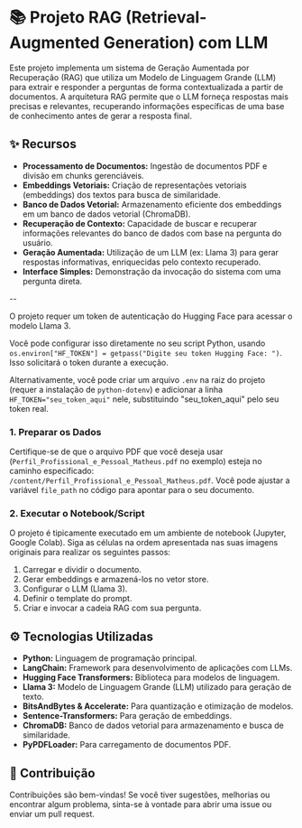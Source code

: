 # 📚 Projeto RAG (Retrieval-Augmented Generation) com LLM

Este projeto implementa um sistema de Geração Aumentada por Recuperação (RAG) que utiliza um Modelo de Linguagem Grande (LLM) para extrair e responder a perguntas de forma contextualizada a partir de documentos. A arquitetura RAG permite que o LLM forneça respostas mais precisas e relevantes, recuperando informações específicas de uma base de conhecimento antes de gerar a resposta final.

## ✨ Recursos

* **Processamento de Documentos:** Ingestão de documentos PDF e divisão em chunks gerenciáveis.
* **Embeddings Vetoriais:** Criação de representações vetoriais (embeddings) dos textos para busca de similaridade.
* **Banco de Dados Vetorial:** Armazenamento eficiente dos embeddings em um banco de dados vetorial (ChromaDB).
* **Recuperação de Contexto:** Capacidade de buscar e recuperar informações relevantes do banco de dados com base na pergunta do usuário.
* **Geração Aumentada:** Utilização de um LLM (ex: Llama 3) para gerar respostas informativas, enriquecidas pelo contexto recuperado.
* **Interface Simples:** Demonstração da invocação do sistema com uma pergunta direta.

--

O projeto requer um token de autenticação do Hugging Face para acessar o modelo Llama 3.

Você pode configurar isso diretamente no seu script Python, usando `os.environ["HF_TOKEN"] = getpass("Digite seu token Hugging Face: ")`. Isso solicitará o token durante a execução.

Alternativamente, você pode criar um arquivo `.env` na raiz do projeto (requer a instalação de `python-dotenv`) e adicionar a linha `HF_TOKEN="seu_token_aqui"` nele, substituindo "seu_token_aqui" pelo seu token real.

### 1. Preparar os Dados

Certifique-se de que o arquivo PDF que você deseja usar (`Perfil_Profissional_e_Pessoal_Matheus.pdf` no exemplo) esteja no caminho especificado: `/content/Perfil_Profissional_e_Pessoal_Matheus.pdf`. Você pode ajustar a variável `file_path` no código para apontar para o seu documento.

### 2. Executar o Notebook/Script

O projeto é tipicamente executado em um ambiente de notebook (Jupyter, Google Colab). Siga as células na ordem apresentada nas suas imagens originais para realizar os seguintes passos:

1.  Carregar e dividir o documento.
2.  Gerar embeddings e armazená-los no vetor store.
3.  Configurar o LLM (Llama 3).
4.  Definir o template do prompt.
5.  Criar e invocar a cadeia RAG com sua pergunta.

## ⚙️ Tecnologias Utilizadas

* **Python:** Linguagem de programação principal.
* **LangChain:** Framework para desenvolvimento de aplicações com LLMs.
* **Hugging Face Transformers:** Biblioteca para modelos de linguagem.
* **Llama 3:** Modelo de Linguagem Grande (LLM) utilizado para geração de texto.
* **BitsAndBytes & Accelerate:** Para quantização e otimização de modelos.
* **Sentence-Transformers:** Para geração de embeddings.
* **ChromaDB:** Banco de dados vetorial para armazenamento e busca de similaridade.
* **PyPDFLoader:** Para carregamento de documentos PDF.

## 🤝 Contribuição

Contribuições são bem-vindas! Se você tiver sugestões, melhorias ou encontrar algum problema, sinta-se à vontade para abrir uma issue ou enviar um pull request.
